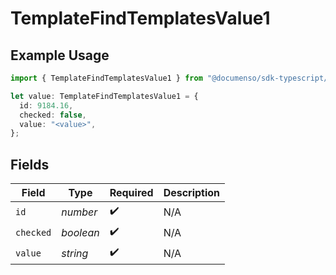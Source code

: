 # TemplateFindTemplatesValue1

## Example Usage

```typescript
import { TemplateFindTemplatesValue1 } from "@documenso/sdk-typescript/models/operations";

let value: TemplateFindTemplatesValue1 = {
  id: 9184.16,
  checked: false,
  value: "<value>",
};
```

## Fields

| Field              | Type               | Required           | Description        |
| ------------------ | ------------------ | ------------------ | ------------------ |
| `id`               | *number*           | :heavy_check_mark: | N/A                |
| `checked`          | *boolean*          | :heavy_check_mark: | N/A                |
| `value`            | *string*           | :heavy_check_mark: | N/A                |